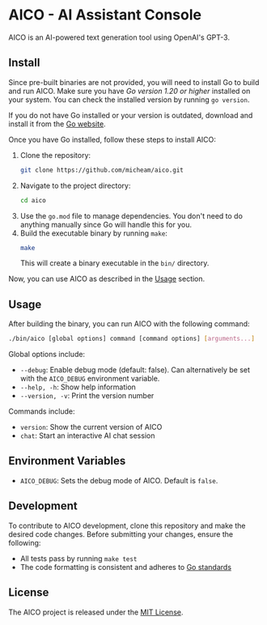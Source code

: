 # AICO - AI Assistant Console 

AICO is an AI-powered text generation tool using OpenAI's GPT-3.

## Install

Since pre-built binaries are not provided, you will need to install Go to build and run AICO.
Make sure you have _Go version 1.20 or higher_ installed on your system. 
You can check the installed version by running `go version`.

If you do not have Go installed or your version is outdated, download and install it from the [Go website](https://golang.org/dl/).

Once you have Go installed, follow these steps to install AICO:

1. Clone the repository:
   ```bash
   git clone https://github.com/micheam/aico.git
   ```
2. Navigate to the project directory:
   ```bash
   cd aico
   ```
3. Use the `go.mod` file to manage dependencies. You don't need to do anything manually since Go will handle this for you.
4. Build the executable binary by running `make`:
   ```bash
   make
   ```
   This will create a binary executable in the `bin/` directory.

Now, you can use AICO as described in the [Usage](#usage) section.

## Usage

After building the binary, you can run AICO with the following command:

```bash
./bin/aico [global options] command [command options] [arguments...]
```

Global options include:

- `--debug`: Enable debug mode (default: false). Can alternatively be set with the `AICO_DEBUG` environment variable.
- `--help, -h`: Show help information
- `--version, -v`: Print the version number

Commands include:

- `version`: Show the current version of AICO
- `chat`: Start an interactive AI chat session

## Environment Variables

- `AICO_DEBUG`: Sets the debug mode of AICO. Default is `false`.

## Development

To contribute to AICO development, clone this repository and make the desired code changes. Before submitting your changes, ensure the following:

- All tests pass by running `make test`
- The code formatting is consistent and adheres to [Go standards](https://golang.org/doc/effective_go)

## License
The AICO project is released under the [MIT License](LICENSE).

